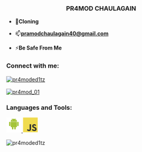 <h3 align="center">PR4MOD CHAULAGAIN </h3>

- 💬**Cloning**

- 📫**pramodchaulagain40@gmail.com**

- ⚡**Be Safe From Me**

<h3 align="left">Connect with me:</h3>

<p align="left">

<a href="https://fb.com/pr4moded1tz" target="blank"><img align="center" src="https://raw.githubusercontent.com/rahuldkjain/github-profile-readme-generator/master/src/images/icons/Social/facebook.svg" alt="pr4moded1tz" height="30" width="40" /></a>

<a href="https://instagram.com/pr4mod_01" target="blank"><img align="center" src="https://raw.githubusercontent.com/rahuldkjain/github-profile-readme-generator/master/src/images/icons/Social/instagram.svg" alt="pr4mod_01" height="30" width="40" /></a>

</p>

<h3 align="left">Languages and Tools:</h3>

<p align="left"> <a href="https://developer.android.com" target="_blank" rel="noreferrer"> <img src="https://raw.githubusercontent.com/devicons/devicon/master/icons/android/android-original-wordmark.svg" alt="android" width="40" height="40"/> </a> <a href="https://developer.mozilla.org/en-US/docs/Web/JavaScript" target="_blank" rel="noreferrer"> <img src="https://raw.githubusercontent.com/devicons/devicon/master/icons/javascript/javascript-original.svg" alt="javascript" width="40" height="40"/> </a> </p>

<p><img align="center" src="https://github-readme-stats.vercel.app/api/top-langs?username=pr4moded1tz&show_icons=true&locale=en&layout=compact" alt="pr4moded1tz" /></p>
